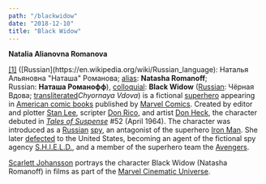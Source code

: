```yaml
---
path: "/blackwidow"
date: "2018-12-10"
title: "Black Widow"
---
```



**Natalia Alianovna Romanova**

[[1]](https://en.wikipedia.org/wiki/Black_Widow_(Natasha_Romanova)#cite_note-1) ([Russian](https://en.wikipedia.org/wiki/Russian_language): Наталья Альяновна "Наташа" Романова; [alias](https://en.wikipedia.org/wiki/Pseudonym): **Natasha Romanoff**; Russian: **Наташа Романофф**), [colloquial](https://en.wikipedia.org/wiki/Colloquial): **Black Widow** ([Russian](https://en.wikipedia.org/wiki/Russian_language): Чёрная Вдова; [transliterated](https://en.wikipedia.org/wiki/Romanization_of_Russian)_Chyornaya Vdova_) is a fictional [superhero](https://en.wikipedia.org/wiki/Superhero) appearing in [American comic books](https://en.wikipedia.org/wiki/American_comic_book) published by [Marvel Comics](https://en.wikipedia.org/wiki/Marvel_Comics). Created by editor and plotter [Stan Lee](https://en.wikipedia.org/wiki/Stan_Lee), scripter [Don Rico](https://en.wikipedia.org/wiki/Don_Rico), and artist [Don Heck](https://en.wikipedia.org/wiki/Don_Heck), the character debuted in _[Tales of Suspense](https://en.wikipedia.org/wiki/Tales_of_Suspense)_ #52 (April 1964). The character was introduced as a [Russian](https://en.wikipedia.org/wiki/Russia) [spy](https://en.wikipedia.org/wiki/Espionage), an antagonist of the superhero [Iron Man](https://en.wikipedia.org/wiki/Iron_Man). She later [defected](https://en.wikipedia.org/wiki/Defection) to the United States, becoming an agent of the fictional spy agency [S.H.I.E.L.D.](https://en.wikipedia.org/wiki/S.H.I.E.L.D.), and a member of the superhero team the [Avengers](https://en.wikipedia.org/wiki/Avengers_(comics)).

[Scarlett Johansson](https://en.wikipedia.org/wiki/Scarlett_Johansson) portrays the character Black Widow (Natasha Romanoff) in films as part of the [Marvel Cinematic Universe](https://en.wikipedia.org/wiki/Marvel_Cinematic_Universe).